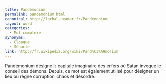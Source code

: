 ```yaml
---
title: Pandémonium
permalink: pandemonium.html
canonical: http://lachal.neamar.fr/Pandemonium
layout: word
categories:
  - Mot complexe
synonyms:
  - Cloaque
  - Sénacle
link: http://fr.wikipedia.org/wiki/Pand%C3%A9monium
---
```


Pandémonium désigne la capitale imaginaire des enfers où Satan invoque le conseil des démons. Depuis, ce mot est également utilisé pour désigner un lieu où règne corruption, chaos et désordre.

